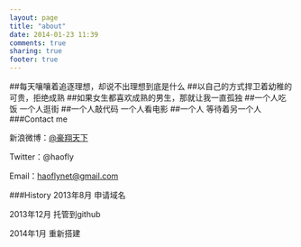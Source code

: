 ```yaml
---
layout: page
title: "about"
date: 2014-01-23 11:39
comments: true
sharing: true
footer: true
---
```



##每天嚷嚷着追逐理想，却说不出理想到底是什么
##以自己的方式捍卫着幼稚的可贵，拒绝成熟
##如果女生都喜欢成熟的男生，那就让我一直孤独
##一个人吃饭 一个人逛街
##一个人敲代码 一个人看电影
##一个人 等待着另一个人
&nbsp;
###Contact me

新浪微博：[@豪翔天下](http://weibo.com/haoflynet)

Twitter：@haofly

Email：haoflynet@gmail.com
<td></td>
###History
2013年8月      申请域名

2013年12月         托管到github

2014年1月       重新搭建